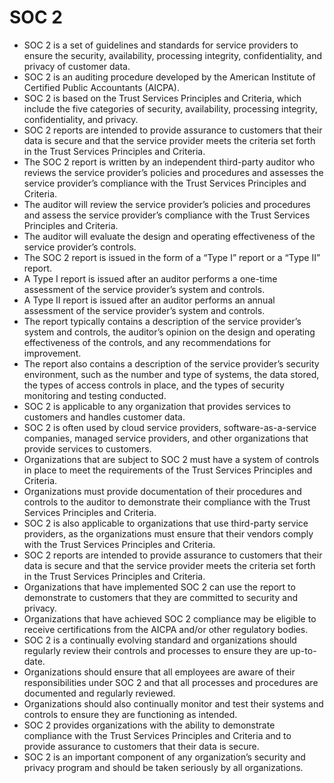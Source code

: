 # SOC 2



* SOC 2 is a set of guidelines and standards for service providers to ensure the security, availability, processing integrity, confidentiality, and privacy of customer data.
* SOC 2 is an auditing procedure developed by the American Institute of Certified Public Accountants (AICPA).
* SOC 2 is based on the Trust Services Principles and Criteria, which include the five categories of security, availability, processing integrity, confidentiality, and privacy.
* SOC 2 reports are intended to provide assurance to customers that their data is secure and that the service provider meets the criteria set forth in the Trust Services Principles and Criteria.
* The SOC 2 report is written by an independent third-party auditor who reviews the service provider’s policies and procedures and assesses the service provider’s compliance with the Trust Services Principles and Criteria.
* The auditor will review the service provider’s policies and procedures and assess the service provider’s compliance with the Trust Services Principles and Criteria.
* The auditor will evaluate the design and operating effectiveness of the service provider’s controls.
* The SOC 2 report is issued in the form of a “Type I” report or a “Type II” report.
* A Type I report is issued after an auditor performs a one-time assessment of the service provider’s system and controls.
* A Type II report is issued after an auditor performs an annual assessment of the service provider’s system and controls.
* The report typically contains a description of the service provider’s system and controls, the auditor’s opinion on the design and operating effectiveness of the controls, and any recommendations for improvement.
* The report also contains a description of the service provider’s security environment, such as the number and type of systems, the data stored, the types of access controls in place, and the types of security monitoring and testing conducted.
* SOC 2 is applicable to any organization that provides services to customers and handles customer data.
* SOC 2 is often used by cloud service providers, software-as-a-service companies, managed service providers, and other organizations that provide services to customers.
* Organizations that are subject to SOC 2 must have a system of controls in place to meet the requirements of the Trust Services Principles and Criteria.
* Organizations must provide documentation of their procedures and controls to the auditor to demonstrate their compliance with the Trust Services Principles and Criteria.
* SOC 2 is also applicable to organizations that use third-party service providers, as the organizations must ensure that their vendors comply with the Trust Services Principles and Criteria.
* SOC 2 reports are intended to provide assurance to customers that their data is secure and that the service provider meets the criteria set forth in the Trust Services Principles and Criteria.
* Organizations that have implemented SOC 2 can use the report to demonstrate to customers that they are committed to security and privacy.
* Organizations that have achieved SOC 2 compliance may be eligible to receive certifications from the AICPA and/or other regulatory bodies.
* SOC 2 is a continually evolving standard and organizations should regularly review their controls and processes to ensure they are up-to-date.
* Organizations should ensure that all employees are aware of their responsibilities under SOC 2 and that all processes and procedures are documented and regularly reviewed.
* Organizations should also continually monitor and test their systems and controls to ensure they are functioning as intended.
* SOC 2 provides organizations with the ability to demonstrate compliance with the Trust Services Principles and Criteria and to provide assurance to customers that their data is secure.
* SOC 2 is an important component of any organization’s security and privacy program and should be taken seriously by all organizations.
